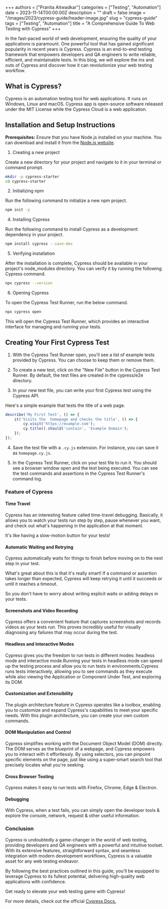 +++
authors = ["Pranita Aitwadkar"]
categories = ["Testing", "Automation"]
date = 2023-11-14T00:00:00Z
description = ""
draft = false
image = "/images/2023/cypress-guide/header-image.jpg"
slug = "cypress-guide"
tags = ["Testing", "Automation"]
title = "A Comprehensive Guide To Web Testing with Cypress"
+++

In the fast-paced world of web development, ensuring the quality of your applications is paramount.
One powerful tool that has gained significant popularity in recent years is Cypress.
Cypress is an end-to-end testing framework that empowers developers and QA engineers to write reliable, efficient, and maintainable tests.
In this blog, we will explore the ins and outs of Cypress and discover how it can revolutionize your web testing workflow.

## What is Cypress?

Cypress is an automation testing tool for web applications.
It runs on Windows, Linux and macOS.
Cypress app is open-source software released under the MIT License while the Cypress Cloud is a web application.

## Installation and Setup Instructions

**Prerequisites:** Ensure that you have Node.js installed on your machine.
You can download and install it from the [Node.js website](https://nodejs.org).

1. Creating a new project

Create a new directory for your project and navigate to it in your terminal or command prompt.

```bash
mkdir -p cypress-starter
cd cypress-starter
```

2. Initializing npm

Run the following command to initialize a new npm project.

```bash
npm init -y
```

4. Installing Cypress

Run the following command to install Cypress as a development dependency in your project.

```bash
npm install cypress --save-dev
```

5. Verifying installation

After the installation is complete, Cypress should be available in your project's node_modules directory.
You can verify it by running the following Cypress command.

```bash
npx cypress --version
```

6. Opening Cypress

To open the Cypress Test Runner, run the below command.

```bash
npx cypress open
```

This will open the Cypress Test Runner, which provides an interactive interface for managing and running your tests.

## Creating Your First Cypress Test

1. With the Cypress Test Runner open, you'll see a list of example tests provided by Cypress.
You can choose to keep them or remove them.

2. To create a new test, click on the "New File" button in the Cypress Test Runner.
By default, the test files are created in the cypress/e2e directory.

3. In your new test file, you can write your first Cypress test using the Cypress API.

Here's a simple example that tests the title of a web page.

```javascript
describe('My First Test', () => {
    it('Visits the  homepage and checks the title', () => {
        cy.visit('https://example.com');
        cy.title().should('contain', 'Example Domain');
    });
});
```

4. Save the test file with a `.cy.js` extension.
For instance, you can save it as `homepage.cy.js`.

5. In the Cypress Test Runner, click on your test file to run it.
You should see a browser window open and the test being executed.
You can see the test commands and assertions in the Cypress Test Runner's command log.

### Feature of Cypress

#### Time Travel

Cypress has an interesting feature called time-travel debugging.
Basically, it allows you to watch your tests run step by step, pause whenever you want, and check out what's happening in the application at that moment.

It's like having a slow-motion button for your tests!

#### Automatic Waiting and Retrying

Cypress automatically waits for things to finish before moving on to the next step in your test.

What's great about this is that it's really smart! If a command or assertion takes longer than expected, Cypress will keep retrying it until it succeeds or until it reaches a timeout.

So you don't have to worry about writing explicit waits or adding delays in your tests.

#### Screenshots and Video Recording

Cypress offers a convenient feature that captures screenshots and records videos as your tests run. This proves incredibly useful for visually diagnosing any failures that may occur during the test.

#### Headless and Interactive Modes

Cypress gives you the freedom to run tests in different modes: headless mode and interactive mode.Running your tests in headless mode can speed up the testing process and allow you to run tests in environments.Cypress runs tests interactively, allowing you to see commands as they execute while also viewing the Application or Component Under Test, and exploring its DOM.


#### Customization and Extensibility

The plugin architecture feature in Cypress operates like a toolbox, enabling you to customize and expand Cypress's capabilities to meet your specific needs. With this plugin architecture, you can create your own custom commands.

#### DOM Manipulation and Control

Cypress simplifies working with the Document Object Model (DOM) directly. The DOM serves as the blueprint of a webpage, and Cypress empowers you to interact with it effortlessly. By using selectors, you can pinpoint specific elements on the page, just like using a super-smart search tool that precisely locates what you're seeking.

#### Cross Browser Testing

Cypress makes it easy to run tests with Firefox, Chrome, Edge & Electron.

#### Debugging

With Cypress, when a test fails, you can simply open the developer tools & explore the console, network, request & other useful information.

### Conclusion

Cypress is undoubtedly a game-changer in the world of web testing, providing developers and QA engineers with a powerful and intuitive toolset. With its extensive features, straightforward syntax, and seamless integration with modern development workflows, Cypress is a valuable asset for any web testing endeavor.

By following the best practices outlined in this guide, you'll be equipped to leverage Cypress to its fullest potential, delivering high-quality web applications with confidence.

Get ready to elevate your web testing game with Cypress!

For more details, check out the official [Cypress Docs.](https://docs.cypress.io/guides/getting-started/installing-cypress)
